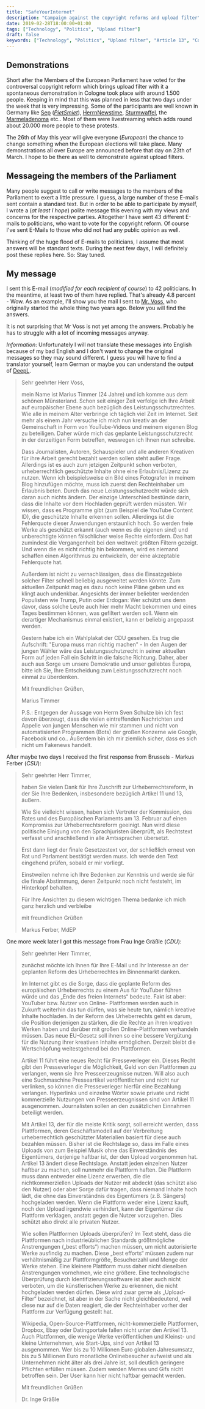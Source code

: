 ```yaml
---
title: "SafeYourInternet"
description: "Campaign against the copyright reforms and upload filter"
date: 2019-02-28T18:00:00+01:00
tags: ["Technology", "Politics", "Upload filter"]
draft: false
keywords: ["Technology", "Politics", "Upload filter", "Article 13", "Copyright reform", "EU"]
---
```


Demonstrations
--------------

Short after the Members of the European Parliament have voted for the
controversal copyright reform which brings upload filter with it a
spontaneous demonstration in Cologne took place with around 1.500 people.
Keeping in mind that this was planned in less that two days under the week
that is very impressing. Some of the participants are well known in Germany
like [Sep](https://www.youtube.com/watch?v=FsZzAtYYGyU)
([_PietSmiet_](https://www.youtube.com/user/PietSmittie)),
[HerrnNewstime](https://www.youtube.com/user/HerrNewstime),
[Sturmwaffel](https://www.youtube.com/user/SturmwaffelLP),
the [Marmeladenoma](https://www.youtube.com/channel/UCSSUG_vo76v04FKRnsWavMA)
etc.. Most of them were livestreaming which adds round about 20.000 more
people to these protests.

The 26th of May this year will give everyone (_European_) the chance to
change something when the European elections will take place. Many
demonstrations all over Europe are announced before that day on 23th of
March. I hope to be there as well to demonstrate against upload filters.


Messageing the members of the Parliament
----------------------------------------

Many people suggest to call or write messages to the members of the
Parilament to exert a little pressure. I guess, a large number of these
E-mails sent contain a standard text.
But in order to be able to participate by myself, I wrote a (_at least I
hope_) polite message this evening with my views and concerns for the
respective parties. Altogether I have sent 43 different E-mails to
politicians, who want to vote for the copyright reform. Of course I've sent
E-Mails to those who did not had any public opinion as well.

Thinking of the huge flood of E-mails to politicians, I assume that most
answers will be standard texts. During the next few days, I will definitely
post these replies here. So: Stay tuned.


My message
----------

I sent this E-mail (_modified for each recipient of course_) to 42
politicians. In the meantime, at least two of them have replied.
That's already 4.8 percent - Wow. As an example, I'll show you the mail
I sent to [Mr. Voss,](https://twitter.com/axelvossmdep) who originally
started the whole thing two years ago. Below you will find the answers.

It is not surprising that Mr Voss is not yet among the answers. Probably
he has to struggle with a lot of incoming messages anyway.

*Information*: Unfortunately I will not translate these messages into English
because of my bad English and I don't want to change the original messages
so they may sound different. I guess you will have to find a translator
yourself, learn German or maybe you can understand the output of
[DeepL](https://deepl.com/).

> Sehr geehrter Herr Voss,
>
> mein Name ist Marius Timmer (24 Jahre) und ich komme aus dem schönen
> Münsterland. Schon seit einiger Zeit verfolge ich Ihre Arbeit auf
> europäischer Ebene auch bezüglich des Leistungsschutzrechtes. Wie alle
> in meinem Alter verbringe ich täglich viel Zeit im Internet. Seit mehr
> als einem Jahr versuche ich mich nun kreativ an der Gemeinschaft in Form
> von YouTube-Videos und meinem eigenen Blog zu beteiligen. Daher würde
> mich das geplante Leistungsschutzrecht in der derzeitigen Form
> betreffen, weswegen ich Ihnen nun schreibe.
>
> Dass Journalisten, Autoren, Schauspieler und alle anderen Kreativen für
> ihre Arbeit gerecht bezahlt werden sollen steht außer Frage. Allerdings
> ist es auch zum jetzigen Zeitpunkt schon verboten, urheberrechtlich
> geschützte Inhalte ohne eine Erlaubnis/Lizenz zu nutzen. Wenn ich
> beispielsweise ein Bild eines Fotografen in meinem Blog hinzufügen
> möchte, muss ich zuerst den Rechteinhaber um Erlaubnis beten. Durch das
> neue Leistungsschutzrecht würde sich daran auch nichts ändern. Der
> einzige Unterschied bestünde darin, dass die Inhalte vor dem Hochladen
> geprüft werden müssten. Wir wissen, dass es Programme gibt (zum Beispiel
> die YouTube Content ID), die geschützte Inhalte erkennen sollen.
> Allerdings ist die Fehlerquote dieser Anwendungen erstaunlich hoch. So
> werden freie Werke als geschützt erkannt (auch wenn es die eigenen sind)
> und unberechtigte können fälschlicher weise Rechte einfordern. Das hat
> zumindest die Vergangenheit bei den weltweit größten Filtern gezeigt.
> Und wenn die es nicht richtig hin bekommen, wird es niemand schaffen
> einen Algorithmus zu entwickeln, der eine akzeptable Fehlerquote hat.
>
> Außerdem ist nicht zu vernachlässigen, dass die Einsatzgebiete solcher
> Filter schnell beliebig ausgeweitet werden könnte. Zum aktuellen
> Zeitpunkt mag es dazu noch keine Pläne geben und es klingt auch
> undenkbar. Angesichts der immer beliebter werdenden Populisten wie
> Trump, Putin oder Erdogan: Wer schützt uns denn davor, dass solche Leute
> auch hier mehr Macht bekommen und eines Tages bestimmen können, was
> gefiltert werden soll. Wenn ein derartiger Mechanismus einmal existiert,
> kann er beliebig angepasst werden.
>
> Gestern habe ich ein Wahlplakat der CDU gesehen. Es trug die Aufschrift:
> "Europa muss man richtig machen" - In den Augen der jungen Wähler wäre
> das Leistungsschutzrecht in seiner aktuellen Form auf jeden Fall ein
> Schritt in die falsche Richtung.
> Daher, aber auch aus Sorge um unsere Demokratie und unser geliebtes
> Europa, bitte ich Sie, Ihre Entscheidung zum Leistungsschutzrecht noch
> einmal zu überdenken.
>
>
> Mit freundlichen Grüßen,
>
> Marius Timmer
>
>
> P.S.: Entgegen der Aussage von Herrn Sven Schulze bin ich fest davon
> überzeugt, dass die vielen eintreffenden Nachrichten und Appelle von
> jungen Menschen wie mir stammen und nicht von automatisierten Programmen
> (Bots) der großen Konzerne wie Google, Facebook und co.. Außerdem bin
> ich mir ziemlich sicher, dass es sich nicht um Fakenews handelt.


After maybe two days I received the first response from Brussels -
 Markus Ferber (_CSU_):

> Sehr geehrter Herr Timmer,
>
> haben Sie vielen Dank für Ihre Zuschrift zur Urheberrechtsreform, in der
> Sie Ihre Bedenken, insbesondere bezüglich Artikel 11 und 13, äußern.
>
> Wie Sie vielleicht wissen, haben sich Vertreter der Kommission, des Rates
> und des Europäischen Parlaments am 13. Februar auf einen Kompromiss zur
> Urheberrechtsreform geeinigt. Nun wird diese politische Einigung von den
> Sprachjuristen überprüft, als Rechtstext verfasst und anschließend in alle
> Amtssprachen übersetzt.
>
> Erst dann liegt der finale Gesetzestext vor, der schließlich erneut von Rat
> und Parlament bestätigt werden muss. Ich werde den Text eingehend prüfen,
> sobald er mir vorliegt.
>
> Einstweilen nehme ich Ihre Bedenken zur Kenntnis und werde sie für die finale
> Abstimmung, deren Zeitpunkt noch nicht feststeht, im Hinterkopf behalten.
>
> Für Ihre Ansichten zu diesem wichtigen Thema bedanke ich mich ganz herzlich
> und verbleibe
>
> mit freundlichen Grüßen
>
>
> Markus Ferber, MdEP


One more week later I got this message from Frau Inge Gräßle (_CDU_):

> Sehr geehrter Herr Timmer,
>
> zunächst möchte ich Ihnen für Ihre E-Mail und Ihr Interesse an der geplanten
> Reform des Urheberrechtes im Binnenmarkt danken.
>
> Im Internet gibt es die Sorge, dass die geplante Reform des europäischen
> Urheberrechts zu einem Aus für YouTuber führen würde und das „Ende des
> freien Internets“ bedeute. Fakt ist aber: YouTuber bzw. Nutzer von Online-
> Plattformen werden auch in Zukunft weiterhin das tun dürfen, was sie heute
> tun, nämlich kreative Inhalte hochladen. In der Reform des Urheberrechts
> geht es darum, die Position derjenigen zu stärken, die die Rechte an ihren
> kreativen Werken haben und darüber mit großen Online-Plattformen verhandeln
> müssen. Das neue EU-Gesetz soll ihnen so eine bessere Vergütung für die
> Nutzung ihrer kreativen Inhalte ermöglichen. Derzeit bleibt die Wertschöpfung
> weitestgehend bei den Plattformen.
>
> Artikel 11 führt eine neues Recht für Presseverleger ein. Dieses Recht gibt
> den Presseverleger die Möglichkeit, Geld von den Plattformen zu verlangen,
> wenn sie ihre Presseerzeugnisse nutzen. Will also auch eine Suchmaschine
> Presseartikel veröffentlichen und nicht nur verlinken, so können die
> Presseverleger hierfür eine Bezahlung verlangen. Hyperlinks und einzelne
> Wörter sowie private und nicht kommerzielle Nutzungen von Presseerzeugnissen
> sind von Artikel 11 ausgenommen. Journalisten sollen an den zusätzlichen
> Einnahmen beteiligt werden.
>
> Mit Artikel 13, der für die meiste Kritik sorgt, soll erreicht werden, dass
> Plattformen, deren Geschäftsmodell auf der Verbreitung urheberrechtlich
> geschützter Materialien basiert für diese auch bezahlen müssen. Bisher ist
> die Rechtslage so, dass im Falle eines Uploads von zum Beispiel Musik ohne
> das Einverständnis des Eigentümers, derjenige haftbar ist, der den Upload
> vorgenommen hat. Artikel 13 ändert diese Rechtslage. Anstatt jeden einzelnen
> Nutzer haftbar zu machen, soll nunmehr die Plattform haften. Die Plattform
> muss dann entweder eine Lizenz erwerben, die die nichtkommerziellen Uploads
> der Nutzer mit abdeckt (das schützt also den Nutzer) oder aber Sorge dafür
> tragen, dass niemand Inhalte hoch lädt, die ohne das Einverständnis des
> Eigentümers (z.B. Sängers) hochgeladen werden. Wenn die Plattform weder eine
> Lizenz kauft, noch den Upload irgendwie verhindert, kann der Eigentümer die
> Plattform verklagen, anstatt gegen die Nutzer vorzugehen. Dies schützt also
> direkt alle privaten Nutzer.
>
> Wie sollen Plattformen Uploads überprüfen? Im Text steht, dass die
> Plattformen nach industrieüblichen Standards größtmögliche Anstrengungen
> („best efforts“) machen müssen, um nicht autorisierte Werke ausfindig zu
> machen. Diese „best efforts“ müssen zudem nur verhältnismäßig zur
> Plattformgröße, Besucherzahl und Menge der Werke stehen. Eine kleinere
> Plattform muss daher nicht dieselben Anstrengungen vornehmen, wie eine
> größere. Eine technologische Überprüfung durch Identifizierungssoftware
> ist aber auch nicht verboten, um die künstlerischen Werke zu erkennen, die
> nicht hochgeladen werden dürfen. Diese wird zwar gerne als „Upload-Filter“
> bezeichnet, ist aber in der Sache nicht gleichbedeutend, weil diese nur auf
> die Daten reagiert, die der Rechteinhaber vorher der Plattform zur Verfügung
> gestellt hat.
>
> Wikipedia, Open-Source-Plattformen, nicht-kommerzielle Plattformen, Dropbox,
> Ebay oder Datingportale fallen nicht unter den Artikel 13. Auch Plattformen,
> die wenige Werke veröffentlichen und Kleinst- und kleine Unternehmen, wie
> Start-Ups, sind von Artikel 13 ausgenommen. Wer bis zu 10 Millionen Euro
> globalen Jahresumsatz, bis zu 5 Millionen Euro monatliche Onlinebesucher
> aufweist und als Unternehmen nicht älter als drei Jahre ist, soll deutlich
> geringere Pflichten erfüllen müssen.  Zudem werden Memes und Gifs nicht
> betroffen sein. Der User kann hier nicht haftbar gemacht werden.
>
>
> Mit freundlichen Grüßen
>
> Dr. Inge Gräßle
